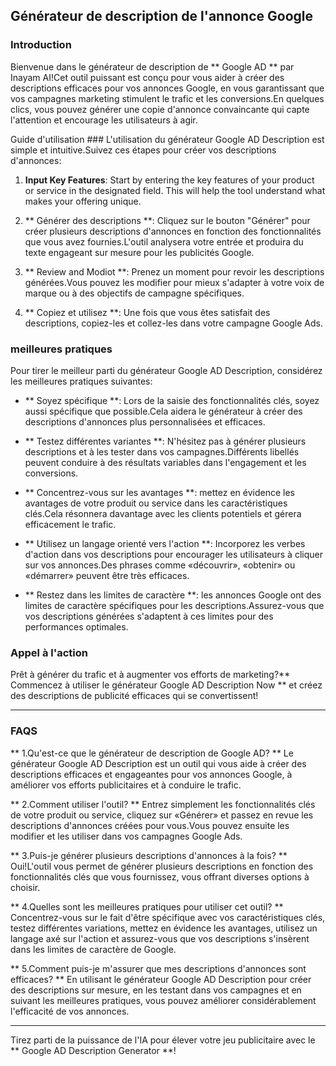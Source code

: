 ## Générateur de description de l'annonce Google

### Introduction
Bienvenue dans le générateur de description de ** Google AD ** par Inayam AI!Cet outil puissant est conçu pour vous aider à créer des descriptions efficaces pour vos annonces Google, en vous garantissant que vos campagnes marketing stimulent le trafic et les conversions.En quelques clics, vous pouvez générer une copie d'annonce convaincante qui capte l'attention et encourage les utilisateurs à agir.

Guide d'utilisation ###
L'utilisation du générateur Google AD Description est simple et intuitive.Suivez ces étapes pour créer vos descriptions d'annonces:

1. **Input Key Features**: Start by entering the key features of your product or service in the designated field. This will help the tool understand what makes your offering unique.

2. ** Générer des descriptions **: Cliquez sur le bouton "Générer" pour créer plusieurs descriptions d'annonces en fonction des fonctionnalités que vous avez fournies.L'outil analysera votre entrée et produira du texte engageant sur mesure pour les publicités Google.

3. ** Review and Modiot **: Prenez un moment pour revoir les descriptions générées.Vous pouvez les modifier pour mieux s'adapter à votre voix de marque ou à des objectifs de campagne spécifiques.

4. ** Copiez et utilisez **: Une fois que vous êtes satisfait des descriptions, copiez-les et collez-les dans votre campagne Google Ads.

### meilleures pratiques
Pour tirer le meilleur parti du générateur Google AD Description, considérez les meilleures pratiques suivantes:

- ** Soyez spécifique **: Lors de la saisie des fonctionnalités clés, soyez aussi spécifique que possible.Cela aidera le générateur à créer des descriptions d'annonces plus personnalisées et efficaces.

- ** Testez différentes variantes **: N'hésitez pas à générer plusieurs descriptions et à les tester dans vos campagnes.Différents libellés peuvent conduire à des résultats variables dans l'engagement et les conversions.

- ** Concentrez-vous sur les avantages **: mettez en évidence les avantages de votre produit ou service dans les caractéristiques clés.Cela résonnera davantage avec les clients potentiels et gérera efficacement le trafic.

- ** Utilisez un langage orienté vers l'action **: Incorporez les verbes d'action dans vos descriptions pour encourager les utilisateurs à cliquer sur vos annonces.Des phrases comme «découvrir», «obtenir» ou «démarrer» peuvent être très efficaces.

- ** Restez dans les limites de caractère **: les annonces Google ont des limites de caractère spécifiques pour les descriptions.Assurez-vous que vos descriptions générées s'adaptent à ces limites pour des performances optimales.

### Appel à l'action
Prêt à générer du trafic et à augmenter vos efforts de marketing?** Commencez à utiliser le générateur Google AD Description Now ** et créez des descriptions de publicité efficaces qui se convertissent!

---

### FAQS

** 1.Qu'est-ce que le générateur de description de Google AD? **
Le générateur Google AD Description est un outil qui vous aide à créer des descriptions efficaces et engageantes pour vos annonces Google, à améliorer vos efforts publicitaires et à conduire le trafic.

** 2.Comment utiliser l'outil? **
Entrez simplement les fonctionnalités clés de votre produit ou service, cliquez sur «Générer» et passez en revue les descriptions d'annonces créées pour vous.Vous pouvez ensuite les modifier et les utiliser dans vos campagnes Google Ads.

** 3.Puis-je générer plusieurs descriptions d'annonces à la fois? **
Oui!L'outil vous permet de générer plusieurs descriptions en fonction des fonctionnalités clés que vous fournissez, vous offrant diverses options à choisir.

** 4.Quelles sont les meilleures pratiques pour utiliser cet outil? **
Concentrez-vous sur le fait d'être spécifique avec vos caractéristiques clés, testez différentes variations, mettez en évidence les avantages, utilisez un langage axé sur l'action et assurez-vous que vos descriptions s'insèrent dans les limites de caractère de Google.

** 5.Comment puis-je m'assurer que mes descriptions d'annonces sont efficaces? **
En utilisant le générateur Google AD Description pour créer des descriptions sur mesure, en les testant dans vos campagnes et en suivant les meilleures pratiques, vous pouvez améliorer considérablement l'efficacité de vos annonces.

---

Tirez parti de la puissance de l'IA pour élever votre jeu publicitaire avec le ** Google AD Description Generator **!